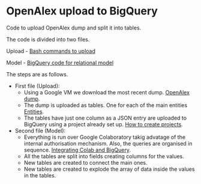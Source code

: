 # OpenAlex upload to BigQuery

Code to upload OpenAlex dump and split it into tables.

The code is divided into two files.

Upload - [Bash commands to upload](https://github.com/insyspo/openalex/blob/main/bash_commands_to_download_and_upload.ipynb)

Model - [BigQuery code for relational model](https://github.com/insyspo/openalex/blob/main/OpenAlex_create_tables_2024_04.ipynb)


The steps are as follows.
- First file (Upload):
  - Using a Google VM we download the most recent dump. [OpenAlex dump](https://docs.openalex.org/download-all-data/openalex-snapshot).
  - The dump is uploaded as tables. One for each of the main entities [Entities](https://docs.openalex.org/api-entities/entities-overview).
  - The tables have just one column as a JSON entry are uploaded to BigQuery using a project already set up. [How to create projects](https://cloud.google.com/resource-manager/docs/creating-managing-projects).
- Second file (Model):
  - Everything is run over Google Colaboratory takig advatage of the internal authorisation mechanism. Also, the queries are organised in sequence. [Integrating Colab and BigQuery](https://colab.research.google.com/notebooks/bigquery.ipynb). 
  - All the tables are split into fields creating columns for the values.
  - New tables are created to connect the main ones.
  - New tables are created to explode the array of data inside the values in the tables.
